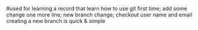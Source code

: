 #used for learning
a record that learn how to use git first time;
add some change
one more line;
new branch change;
checkout user name and email
creating a new branch is quick & simple
